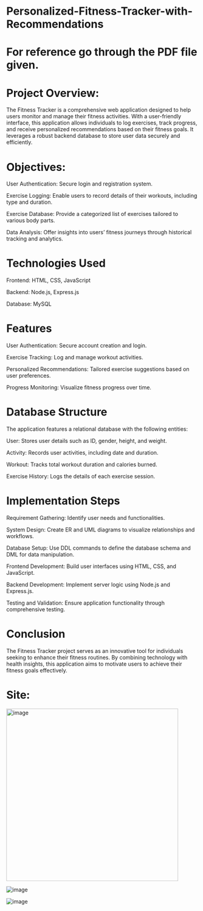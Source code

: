 # Personalized-Fitness-Tracker-with-Recommendations

# For reference go through the PDF file given.

# Project Overview:

The Fitness Tracker is a comprehensive web application designed to help users monitor and manage their fitness activities. With a user-friendly interface, this application allows individuals to log exercises, track progress, and receive personalized recommendations based on their fitness goals. It leverages a robust backend database to store user data securely and efficiently.

# Objectives:

User Authentication: Secure login and registration system.

Exercise Logging: Enable users to record details of their workouts, including type and duration.

Exercise Database: Provide a categorized list of exercises tailored to various body parts.

Data Analysis: Offer insights into users’ fitness journeys through historical tracking and analytics.

# Technologies Used

Frontend: HTML, CSS, JavaScript

Backend: Node.js, Express.js

Database: MySQL

# Features

User Authentication: Secure account creation and login.

Exercise Tracking: Log and manage workout activities.

Personalized Recommendations: Tailored exercise suggestions based on user preferences.

Progress Monitoring: Visualize fitness progress over time.

# Database Structure

The application features a relational database with the following entities:

User: Stores user details such as ID, gender, height, and weight.

Activity: Records user activities, including date and duration.

Workout: Tracks total workout duration and calories burned.

Exercise History: Logs the details of each exercise session.

# Implementation Steps

Requirement Gathering: Identify user needs and functionalities.

System Design: Create ER and UML diagrams to visualize relationships and workflows.

Database Setup: Use DDL commands to define the database schema and DML for data manipulation.

Frontend Development: Build user interfaces using HTML, CSS, and JavaScript.

Backend Development: Implement server logic using Node.js and Express.js.

Testing and Validation: Ensure application functionality through comprehensive testing.

# Conclusion

The Fitness Tracker project serves as an innovative tool for individuals seeking to enhance their fitness routines. By combining technology with health insights, this application aims to motivate users to achieve their fitness goals effectively.

# Site:

<img width="452" alt="image" src="https://github.com/user-attachments/assets/8aea2c98-41d8-4534-8b97-1ea93fa4de87">

![image](https://github.com/user-attachments/assets/92a52382-c2f5-4a05-8a77-11dd8f39b578)

![image](https://github.com/user-attachments/assets/954c9de5-ec5c-4c44-a775-e32ae441815f)





